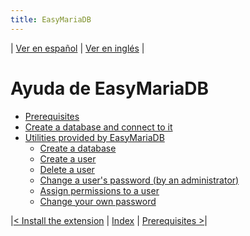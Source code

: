 ```yaml
---
title: EasyMariaDB
---
```


| [Ver en español](index.md) | [Ver en inglés](EN_index.md) |

# Ayuda de EasyMariaDB

- [Prerequisites](EN_requisitos.md)
- [Create a database and connect to it](EN_crearbd.md)
- [Utilities provided by EasyMariaDB](EN_utilidades.md)
  - [Create a database](EN_utilidades.md#nueva-base-de-datos)
  - [Create a user](EN_utilidades.md#nuevo-usuario)
  - [Delete a user](EN_utilidades.md#eliminar-usuario)
  - [Change a user's password (by an administrator)](EN_utilidades.md#cambiar-la-contrase%C3%B1a-de-un-usuario-por-un-administrador)
  - [Assign permissions to a user](EN_utilidades.md#asignar-permisos-a-un-usuario)
  - [Change your own password](EN_utilidades.md#cambiar-la-contrase%C3%B1a-propia)

|[< Install the extension](EN_instalarextension.md) | [Index](EN_index.md) | [Prerequisites >](EN_requisitos.md)|


